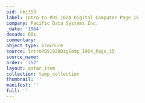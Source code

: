 ```yaml
---
pid: obj353
label: Intro to PDS 1020 Digital Computer Page 15
company: Pacific Data Systems Inc.
_date: '1964'
decade: 60s
commentary: 
object_type: brochure
source: IntroPDS1020DigComp_1964_Page_15
source_name: 
order: '352'
layout: qatar_item
collection: temp_collection
thumbnail: ''
manifest: ''
full: ''
---
```


